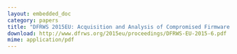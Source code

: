 ```yaml
---
layout: embedded_doc
category: papers
title: "DFRWS 2015EU: Acquisition and Analysis of Compromised Firmware Using Memory Forensics. Johannes Stüttgen, Stefan Voemel and Michael Denzel."
download: http://www.dfrws.org/2015eu/proceedings/DFRWS-EU-2015-6.pdf
mime: application/pdf
---
```

